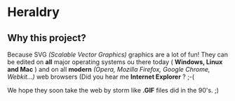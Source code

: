 Heraldry
========

Why this project?
-----------------
Because SVG _(Scalable Vector Graphics)_ graphics are a lot of fun! They can be edited on **all** major operating systems ou there today ( **Windows, Linux and Mac** ) and on all **modern** _(Opera, Mozilla Firefox, Google Chrome, Webkit...)_ web browsers (Did you hear me __Internet Explorer__ ? ;-(

We hope they soon take the web by storm like **.GIF** files did in the 90's. ;)